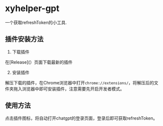 # xyhelper-gpt
一个获取refreshToken的小工具.

## 插件安装方法

1. 下载插件

在[Release](）页面下载最新的插件

2. 安装插件

解压下载的插件，在Chrome浏览器中打开`chrome://extensions/`，将解压后的文件夹拖入浏览器中即可安装插件，注意需要先开启开发者模式。

## 使用方法
点击插件图标，将自动打开chatgpt的登录页面，登录后即可获取refreshToken。